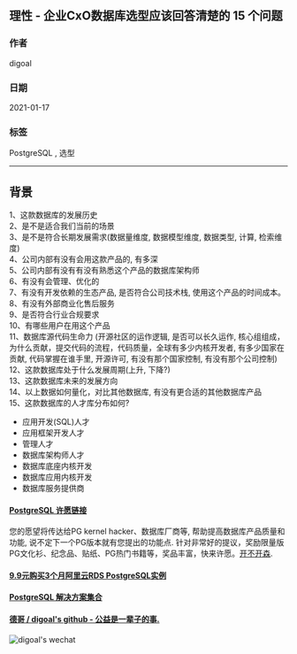 ## 理性 - 企业CxO数据库选型应该回答清楚的 15 个问题   
            
### 作者            
digoal            
            
### 日期            
2021-01-17            
            
### 标签            
PostgreSQL , 选型      
            
----            
            
## 背景         
1、这款数据库的发展历史  
2、是不是适合我们当前的场景  
3、是不是符合长期发展需求(数据量维度, 数据模型维度, 数据类型, 计算, 检索维度)  
4、公司内部有没有会用这款产品的, 有多深  
5、公司内部有没有有没有熟悉这个产品的数据库架构师  
6、有没有会管理、优化的  
7、有没有开发依赖的生态产品, 是否符合公司技术栈, 使用这个产品的时间成本。     
8、有没有外部商业化售后服务  
9、是否符合行业合规要求  
10、有哪些用户在用这个产品  
11、数据库源代码生命力 (开源社区的运作逻辑, 是否可以长久运作, 核心组组成，为什么贡献，提交代码的流程，代码质量，全球有多少内核开发者, 有多少国家在贡献, 代码掌握在谁手里, 开源许可, 有没有那个国家控制, 有没有那个公司控制)  
12、这款数据库处于什么发展周期(上升, 下降?)  
13、这款数据库未来的发展方向  
14、以上数据如何量化，对比其他数据库, 有没有更合适的其他数据库产品  
15、这款数据库的人才库分布如何?  
- 应用开发(SQL)人才  
- 应用框架开发人才  
- 管理人才  
- 数据库架构师人才  
- 数据库底座内核开发  
- 数据库应用内核开发  
- 数据库服务提供商  
   
  
#### [PostgreSQL 许愿链接](https://github.com/digoal/blog/issues/76 "269ac3d1c492e938c0191101c7238216")
您的愿望将传达给PG kernel hacker、数据库厂商等, 帮助提高数据库产品质量和功能, 说不定下一个PG版本就有您提出的功能点. 针对非常好的提议，奖励限量版PG文化衫、纪念品、贴纸、PG热门书籍等，奖品丰富，快来许愿。[开不开森](https://github.com/digoal/blog/issues/76 "269ac3d1c492e938c0191101c7238216").  
  
  
#### [9.9元购买3个月阿里云RDS PostgreSQL实例](https://www.aliyun.com/database/postgresqlactivity "57258f76c37864c6e6d23383d05714ea")
  
  
#### [PostgreSQL 解决方案集合](https://yq.aliyun.com/topic/118 "40cff096e9ed7122c512b35d8561d9c8")
  
  
#### [德哥 / digoal's github - 公益是一辈子的事.](https://github.com/digoal/blog/blob/master/README.md "22709685feb7cab07d30f30387f0a9ae")
  
  
![digoal's wechat](../pic/digoal_weixin.jpg "f7ad92eeba24523fd47a6e1a0e691b59")
  
